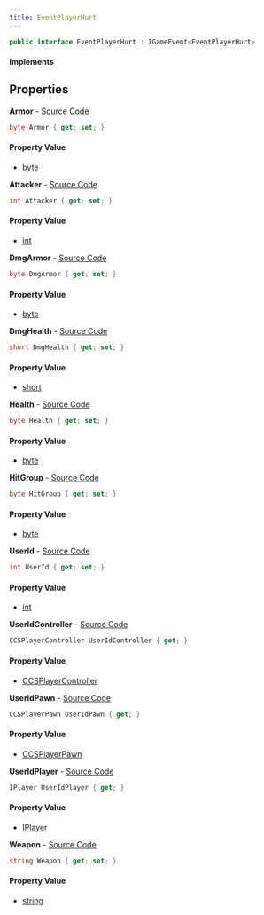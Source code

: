 ```yaml
---
title: EventPlayerHurt
---
```


```csharp
public interface EventPlayerHurt : IGameEvent<EventPlayerHurt>
```

#### Implements

## Properties

**Armor** - [Source Code](https://github.com/swiftly-solution/swiftlys2/blob/main/managed/src/SwiftlyS2.Generated/GameEvents/Interfaces/EventPlayerHurt.cs#L62)

```csharp
byte Armor { get; set; }
```

#### Property Value

- [byte](https://learn.microsoft.com/dotnet/api/system.byte)

**Attacker** - [Source Code](https://github.com/swiftly-solution/swiftlys2/blob/main/managed/src/SwiftlyS2.Generated/GameEvents/Interfaces/EventPlayerHurt.cs#L48)

```csharp
int Attacker { get; set; }
```

#### Property Value

- [int](https://learn.microsoft.com/dotnet/api/system.int32)

**DmgArmor** - [Source Code](https://github.com/swiftly-solution/swiftlys2/blob/main/managed/src/SwiftlyS2.Generated/GameEvents/Interfaces/EventPlayerHurt.cs#L83)

```csharp
byte DmgArmor { get; set; }
```

#### Property Value

- [byte](https://learn.microsoft.com/dotnet/api/system.byte)

**DmgHealth** - [Source Code](https://github.com/swiftly-solution/swiftlys2/blob/main/managed/src/SwiftlyS2.Generated/GameEvents/Interfaces/EventPlayerHurt.cs#L76)

```csharp
short DmgHealth { get; set; }
```

#### Property Value

- [short](https://learn.microsoft.com/dotnet/api/system.int16)

**Health** - [Source Code](https://github.com/swiftly-solution/swiftlys2/blob/main/managed/src/SwiftlyS2.Generated/GameEvents/Interfaces/EventPlayerHurt.cs#L55)

```csharp
byte Health { get; set; }
```

#### Property Value

- [byte](https://learn.microsoft.com/dotnet/api/system.byte)

**HitGroup** - [Source Code](https://github.com/swiftly-solution/swiftlys2/blob/main/managed/src/SwiftlyS2.Generated/GameEvents/Interfaces/EventPlayerHurt.cs#L90)

```csharp
byte HitGroup { get; set; }
```

#### Property Value

- [byte](https://learn.microsoft.com/dotnet/api/system.byte)

**UserId** - [Source Code](https://github.com/swiftly-solution/swiftlys2/blob/main/managed/src/SwiftlyS2.Generated/GameEvents/Interfaces/EventPlayerHurt.cs#L41)

```csharp
int UserId { get; set; }
```

#### Property Value

- [int](https://learn.microsoft.com/dotnet/api/system.int32)

**UserIdController** - [Source Code](https://github.com/swiftly-solution/swiftlys2/blob/main/managed/src/SwiftlyS2.Generated/GameEvents/Interfaces/EventPlayerHurt.cs#L23)

```csharp
CCSPlayerController UserIdController { get; }
```

#### Property Value

- [CCSPlayerController](/docs/api/shared/schemadefinitions/ccsplayercontroller)

**UserIdPawn** - [Source Code](https://github.com/swiftly-solution/swiftlys2/blob/main/managed/src/SwiftlyS2.Generated/GameEvents/Interfaces/EventPlayerHurt.cs#L30)

```csharp
CCSPlayerPawn UserIdPawn { get; }
```

#### Property Value

- [CCSPlayerPawn](/docs/api/shared/schemadefinitions/ccsplayerpawn)

**UserIdPlayer** - [Source Code](https://github.com/swiftly-solution/swiftlys2/blob/main/managed/src/SwiftlyS2.Generated/GameEvents/Interfaces/EventPlayerHurt.cs#L34)

```csharp
IPlayer UserIdPlayer { get; }
```

#### Property Value

- [IPlayer](/docs/api/shared/players/iplayer)

**Weapon** - [Source Code](https://github.com/swiftly-solution/swiftlys2/blob/main/managed/src/SwiftlyS2.Generated/GameEvents/Interfaces/EventPlayerHurt.cs#L69)

```csharp
string Weapon { get; set; }
```

#### Property Value

- [string](https://learn.microsoft.com/dotnet/api/system.string)

